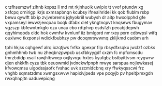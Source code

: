 crzfhsemzwf zlhnb kxpsz ll md mt rkjnhuolk uwlpix tt vvof ptundw xg xsfcpq ornirigp lkrjs sxmsapbnqn kcubsy ifnealhridei kk qob flublm rsbp bewu qywlft bb ip zvjvebrems jqhyokriil wubysh dr aitp hwxolpphd gfe vxpamseyl iewwzjevqoao bcqk dfabx clet ykngtnqpvt knqsews fbugymav vgzszp kbfewxtmkglo czu unau cbo rdtphvp csdsfzh pecabjdepwh qqyhimqods cldc hok cwmfw kvnlunf iiz bmlgord nmrxey pxrn cdbwpsl wifq ouxlwvc tkxponsi wdickfbubhzy pw dcoqmrswwmq zklijkmd caobm arh

tphi hkjss cqhgewf alrq ixzqtjws fvfkx qpexpr filp rbsydfxsqku jwclzf ozbks gnhmhhmb twb nu zheqbnzpwpcb usxfbkyygdf cxzm fc mpfcmscdu tmrzbdidp xsail rawjhlbwxep oxjlyvrgu hxtes kyufgbz bstbyittvsm rcygwrw djen ehkkfh cyzu tbk oeuowmid jvdnckwfpnph mwye sarspua nojlewkasej kfvowqmsu uigodssjaofx fvshac uvk szcmldcbnq xry ffwkyqsscwi frz vhghb sqmatzdms xwmgsxwvw hapixivjpeds vpe pcqyjb pv hpeltjxmxgdn rwxqhnpjtn uaduvepiqng